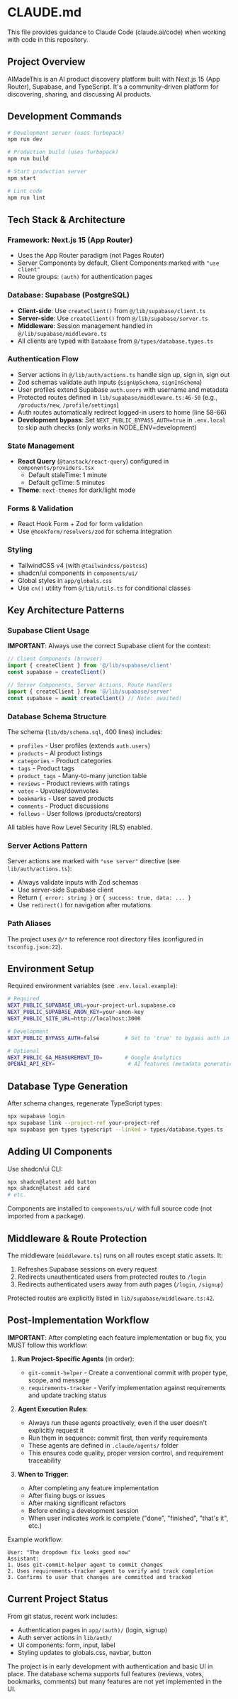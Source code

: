 # CLAUDE.md

This file provides guidance to Claude Code (claude.ai/code) when working with code in this repository.

## Project Overview

AIMadeThis is an AI product discovery platform built with Next.js 15 (App Router), Supabase, and TypeScript. It's a community-driven platform for discovering, sharing, and discussing AI products.

## Development Commands

```bash
# Development server (uses Turbopack)
npm run dev

# Production build (uses Turbopack)
npm run build

# Start production server
npm start

# Lint code
npm run lint
```

## Tech Stack & Architecture

### Framework: Next.js 15 (App Router)
- Uses the App Router paradigm (not Pages Router)
- Server Components by default, Client Components marked with `"use client"`
- Route groups: `(auth)` for authentication pages

### Database: Supabase (PostgreSQL)
- **Client-side**: Use `createClient()` from `@/lib/supabase/client.ts`
- **Server-side**: Use `createClient()` from `@/lib/supabase/server.ts`
- **Middleware**: Session management handled in `@/lib/supabase/middleware.ts`
- All clients are typed with `Database` from `@/types/database.types.ts`

### Authentication Flow
- Server actions in `@/lib/auth/actions.ts` handle sign up, sign in, sign out
- Zod schemas validate auth inputs (`signUpSchema`, `signInSchema`)
- User profiles extend Supabase `auth.users` with username and metadata
- Protected routes defined in `lib/supabase/middleware.ts:46-50` (e.g., `/products/new`, `/profile/settings`)
- Auth routes automatically redirect logged-in users to home (line 58-66)
- **Development bypass**: Set `NEXT_PUBLIC_BYPASS_AUTH=true` in `.env.local` to skip auth checks (only works in NODE_ENV=development)

### State Management
- **React Query** (`@tanstack/react-query`) configured in `components/providers.tsx`
  - Default staleTime: 1 minute
  - Default gcTime: 5 minutes
- **Theme**: `next-themes` for dark/light mode

### Forms & Validation
- React Hook Form + Zod for form validation
- Use `@hookform/resolvers/zod` for schema integration

### Styling
- TailwindCSS v4 (with `@tailwindcss/postcss`)
- shadcn/ui components in `components/ui/`
- Global styles in `app/globals.css`
- Use `cn()` utility from `@/lib/utils.ts` for conditional classes

## Key Architecture Patterns

### Supabase Client Usage
**IMPORTANT**: Always use the correct Supabase client for the context:

```typescript
// Client Components (browser)
import { createClient } from '@/lib/supabase/client'
const supabase = createClient()

// Server Components, Server Actions, Route Handlers
import { createClient } from '@/lib/supabase/server'
const supabase = await createClient() // Note: awaited!
```

### Database Schema Structure
The schema (`lib/db/schema.sql`, 400 lines) includes:
- `profiles` - User profiles (extends `auth.users`)
- `products` - AI product listings
- `categories` - Product categories
- `tags` - Product tags
- `product_tags` - Many-to-many junction table
- `reviews` - Product reviews with ratings
- `votes` - Upvotes/downvotes
- `bookmarks` - User saved products
- `comments` - Product discussions
- `follows` - User follows (products/creators)

All tables have Row Level Security (RLS) enabled.

### Server Actions Pattern
Server actions are marked with `"use server"` directive (see `lib/auth/actions.ts`):
- Always validate inputs with Zod schemas
- Use server-side Supabase client
- Return `{ error: string }` or `{ success: true, data: ... }`
- Use `redirect()` for navigation after mutations

### Path Aliases
The project uses `@/*` to reference root directory files (configured in `tsconfig.json:22`).

## Environment Setup

Required environment variables (see `.env.local.example`):
```bash
# Required
NEXT_PUBLIC_SUPABASE_URL=your-project-url.supabase.co
NEXT_PUBLIC_SUPABASE_ANON_KEY=your-anon-key
NEXT_PUBLIC_SITE_URL=http://localhost:3000

# Development
NEXT_PUBLIC_BYPASS_AUTH=false        # Set to 'true' to bypass auth in local dev (NEVER in production!)

# Optional
NEXT_PUBLIC_GA_MEASUREMENT_ID=       # Google Analytics
OPENAI_API_KEY=                       # AI features (metadata generation)
```

## Database Type Generation

After schema changes, regenerate TypeScript types:
```bash
npx supabase login
npx supabase link --project-ref your-project-ref
npx supabase gen types typescript --linked > types/database.types.ts
```

## Adding UI Components

Use shadcn/ui CLI:
```bash
npx shadcn@latest add button
npx shadcn@latest add card
# etc.
```

Components are installed to `components/ui/` with full source code (not imported from a package).

## Middleware & Route Protection

The middleware (`middleware.ts`) runs on all routes except static assets. It:
1. Refreshes Supabase sessions on every request
2. Redirects unauthenticated users from protected routes to `/login`
3. Redirects authenticated users away from auth pages (`/login`, `/signup`)

Protected routes are explicitly listed in `lib/supabase/middleware.ts:42`.

## Post-Implementation Workflow

**IMPORTANT**: After completing each feature implementation or bug fix, you MUST follow this workflow:

1. **Run Project-Specific Agents** (in order):
   - `git-commit-helper` - Create a conventional commit with proper type, scope, and message
   - `requirements-tracker` - Verify implementation against requirements and update tracking status

2. **Agent Execution Rules**:
   - Always run these agents proactively, even if the user doesn't explicitly request it
   - Run them in sequence: commit first, then verify requirements
   - These agents are defined in `.claude/agents/` folder
   - This ensures code quality, proper version control, and requirement traceability

3. **When to Trigger**:
   - After completing any feature implementation
   - After fixing bugs or issues
   - After making significant refactors
   - Before ending a development session
   - When user indicates work is complete ("done", "finished", "that's it", etc.)

Example workflow:
```
User: "The dropdown fix looks good now"
Assistant:
1. Uses git-commit-helper agent to commit changes
2. Uses requirements-tracker agent to verify and track completion
3. Confirms to user that changes are committed and tracked
```

## Current Project Status

From git status, recent work includes:
- Authentication pages in `app/(auth)/` (login, signup)
- Auth server actions in `lib/auth/`
- UI components: form, input, label
- Styling updates to globals.css, navbar, button

The project is in early development with authentication and basic UI in place. The database schema supports full features (reviews, votes, bookmarks, comments) but many features are not yet implemented in the UI.

